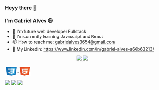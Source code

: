 ### Heyy there 👋 
### I'm Gabriel Alves 😃

- 🔭 I'm future web developer Fullstack
- 🌱 I’m currently learning Javascript and React
- 📫 How to reach me: gabrielalves3654@gmail.com 
- 📍 My Linkedin: https://www.linkedin.com/in/gabriel-alves-a66b63213/ 
<div align="center">
  <a href="https://github.com/gaalvesj">
  <img height="180em" src="https://github-readme-stats.vercel.app/api?username=gaalvesj&show_icons=true&theme=light&include_all_commits=true&count_private=true"/>
  <img height="180em" src="https://github-readme-stats.vercel.app/api/top-langs/?username=gaalvesj&layout=compact&langs_count=7&theme=light"/>
</div>

<div style="display: inline_block"><br>
<img align="center" alt="Alves-CSS" height="30" width="40" src="https://raw.githubusercontent.com/devicons/devicon/master/icons/css3/css3-original.svg">
<img align="center" alt="Alves-HTML" height="30" width="40" src="https://raw.githubusercontent.com/devicons/devicon/master/icons/html5/html5-original.svg">
</div>

  <a href="https://www.instagram.com/gaalvesj/" target="_blank"><img src="https://img.shields.io/badge/-Instagram-%23E4405F?style=for-the-badge&logo=instagram&logoColor=white" target="_blank"></a>
  <a href = "mailto:gabrielalves3654@gmail.com"><img src="https://img.shields.io/badge/-Gmail-%23333?style=for-the-badge&logo=gmail&logoColor=white" target="_blank"></a>
  <a href="https://www.linkedin.com/in/gabriel-alves-a66b63213/" target="_blank"><img src="https://img.shields.io/badge/-LinkedIn-%230077B5?style=for-the-badge&logo=linkedin&logoColor=white" target="_blank"></a> 
</div>
